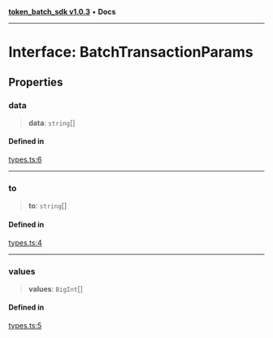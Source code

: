[**token_batch_sdk v1.0.3**](../index.md) • **Docs**

***

# Interface: BatchTransactionParams

## Properties

### data

> **data**: `string`[]

#### Defined in

[types.ts:6](https://github.com/aditya172926/token_batch_sdk/blob/413310d1d58f08c5d6ce2f51e73bda377f904c79/src/types.ts#L6)

***

### to

> **to**: `string`[]

#### Defined in

[types.ts:4](https://github.com/aditya172926/token_batch_sdk/blob/413310d1d58f08c5d6ce2f51e73bda377f904c79/src/types.ts#L4)

***

### values

> **values**: `BigInt`[]

#### Defined in

[types.ts:5](https://github.com/aditya172926/token_batch_sdk/blob/413310d1d58f08c5d6ce2f51e73bda377f904c79/src/types.ts#L5)

